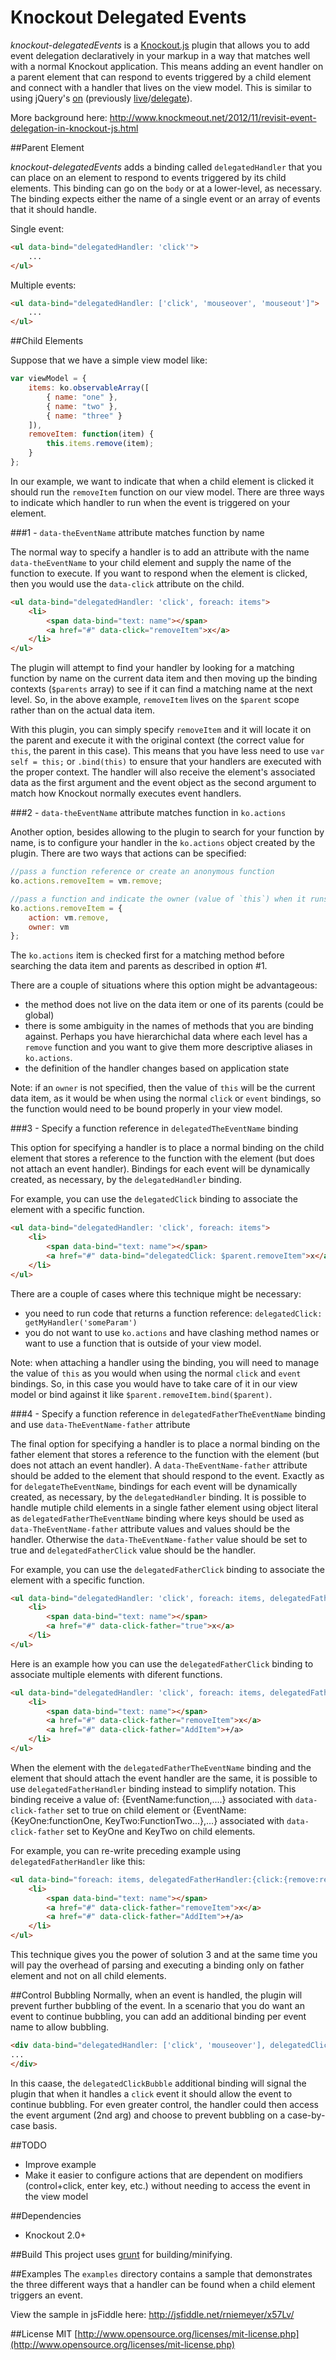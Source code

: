 Knockout Delegated Events
================
*knockout-delegatedEvents* is a [Knockout.js](http://knockoutjs.com/) plugin that allows you to add event delegation declaratively in your markup in a way that matches well with a normal Knockout application. This means adding an event handler on a parent element that can respond to events triggered by a child element and connect with a handler that lives on the view model. This is similar to using jQuery's [on](http://api.jquery.com/on/) (previously [live](http://api.jquery.com/live/)/[delegate](http://api.jquery.com/delegate/)).

More background here: http://www.knockmeout.net/2012/11/revisit-event-delegation-in-knockout-js.html

##Parent Element

*knockout-delegatedEvents* adds a binding called `delegatedHandler` that you can place on an element to respond to events triggered by its child elements. This binding can go on the `body` or at a lower-level, as necessary. The binding expects either the name of a single event or an array of events that it should handle.

Single event:
```html
<ul data-bind="delegatedHandler: 'click'">
    ...
</ul>
```

Multiple events:
```html
<ul data-bind="delegatedHandler: ['click', 'mouseover', 'mouseout']">
    ...
</ul>
```

##Child Elements

Suppose that we have a simple view model like:

```js
var viewModel = {
    items: ko.observableArray([
        { name: "one" },
        { name: "two" },
        { name: "three" }
    ]),
    removeItem: function(item) {
        this.items.remove(item);
    }
};
```

In our example, we want to indicate that when a child element is clicked it should run the `removeItem` function on our view model. There are three ways to indicate which handler to run when the event is triggered on your element.

###1 - `data-theEventName` attribute matches function by name

The normal way to specify a handler is to add an attribute with the name `data-theEventName` to your child element and supply the name of the function to execute. If you want to respond when the element is clicked, then you would use the `data-click` attribute on the child.

```html
<ul data-bind="delegatedHandler: 'click', foreach: items">
    <li>
        <span data-bind="text: name"></span>
        <a href="#" data-click="removeItem">x</a>
    </li>
</ul>
```

The plugin will attempt to find your handler by looking for a matching function by name on the current data item and then moving up the binding contexts (`$parents` array) to see if it can find a matching name at the next level.  So, in the above example, `removeItem` lives on the `$parent` scope rather than on the actual data item.

With this plugin, you can simply specify `removeItem` and it will locate it on the parent and execute it with the original context (the correct value for `this`, the parent in this case). This means that you have less need to use `var self = this;` or `.bind(this)` to ensure that your handlers are executed with the proper context. The handler will also receive the element's associated data as the first argument and the event object as the second argument to match how Knockout normally executes event handlers.

###2 - `data-theEventName` attribute matches function in `ko.actions`

Another option, besides allowing to the plugin to search for your function by name, is to configure your handler in the `ko.actions` object created by the plugin. There are two ways that actions can be specified:

```js
//pass a function reference or create an anonymous function
ko.actions.removeItem = vm.remove;

//pass a function and indicate the owner (value of `this`) when it runs
ko.actions.removeItem = {
    action: vm.remove,
    owner: vm
};
```

The `ko.actions` item is checked first for a matching method before searching the data item and parents as described in option #1.

There are a couple of situations where this option might be advantageous:

* the method does not live on the data item or one of its parents (could be global)
* there is some ambiguity in the names of methods that you are binding against. Perhaps you have hierarchichal data where each level has a `remove` function and you want to give them more descriptive aliases in `ko.actions`.
* the definition of the handler changes based on application state

Note: if an `owner` is not specified, then the value of `this` will be the current data item, as it would be when using the normal `click` or `event` bindings, so the function would need to be bound properly in your view model.

###3 - Specify a function reference in `delegatedTheEventName` binding

This option for specifying a handler is to place a normal binding on the child element that stores a reference to the function with the element (but does not attach an event handler). Bindings for each event will be dynamically created, as necessary, by the `delegatedHandler` binding.

For example, you can use the `delegatedClick` binding to associate the element with a specific function.

```html
<ul data-bind="delegatedHandler: 'click', foreach: items">
    <li>
        <span data-bind="text: name"></span>
        <a href="#" data-bind="delegatedClick: $parent.removeItem">x</a>
    </li>
</ul>
```

There are a couple of cases where this technique might be necessary:

* you need to run code that returns a function reference:  `delegatedClick: getMyHandler('someParam')`
* you do not want to use `ko.actions` and have clashing method names or want to use a function that is outside of your view model.

Note: when attaching a handler using the binding, you will need to manage the value of `this` as you would when using the normal `click` and `event` bindings.  So, in this case you would have to take care of it in our view model or bind against it like `$parent.removeItem.bind($parent)`.

###4 - Specify a function reference in `delegatedFatherTheEventName` binding and use `data-TheEventName-father` attribute

The final option for specifying a handler is to place a normal binding on the father element that stores a reference to the function with the element (but does not attach an event handler). A `data-TheEventName-father` attribute should be added to the element that should respond to the event. Exactly as for `delegateTheEventName`, bindings for each event will be dynamically created, as necessary, by the `delegatedHandler` binding.
It is possible to handle mutiple child elements in a single father element using object literal as `delegatedFatherTheEventName` binding where keys should be used as `data-TheEventName-father` attribute values and values should be the handler. Otherwise the `data-TheEventName-father` value should be set to true and `delegatedFatherClick` value should be the handler.

For example, you can use the `delegatedFatherClick` binding to associate the element with a specific function.

```html
<ul data-bind="delegatedHandler: 'click', foreach: items, delegatedFatherClick:removeItem">
    <li>
        <span data-bind="text: name"></span>
        <a href="#" data-click-father="true">x</a>
    </li>
</ul>
``` 

Here is an example how you can use the `delegatedFatherClick` binding to associate multiple elements with diferent functions.

```html
<ul data-bind="delegatedHandler: 'click', foreach: items, delegatedFatherClick:{remove:removeItem,add:AddItem}">
    <li>
        <span data-bind="text: name"></span>
        <a href="#" data-click-father="removeItem">x</a>
        <a href="#" data-click-father="AddItem">+/a>
    </li>
</ul>
``` 
When the element with the `delegatedFatherTheEventName` binding and the element that should attach the event handler are the same, it is possible to use `delegatedFatherHandler` binding instead to simplify notation. This binding receive a value of: {EventName:function,....} associated with `data-click-father` set to true on child element or {EventName:{KeyOne:functionOne, KeyTwo:FunctionTwo...},...} associated with `data-click-father` set to KeyOne and KeyTwo on child elements.

For example, you can re-write preceding example using `delegatedFatherHandler` like this:

```html
<ul data-bind="foreach: items, delegatedFatherHandler:{click:{remove:removeItem,add:AddItem}}">
    <li>
        <span data-bind="text: name"></span>
        <a href="#" data-click-father="removeItem">x</a>
        <a href="#" data-click-father="AddItem">+/a>
    </li>
</ul>
``` 

This technique gives you the power of solution 3 and at the same time you will pay the overhead of parsing and executing a binding only on father element and not on all child elements.

##Control Bubbling
Normally, when an event is handled, the plugin will prevent further bubbling of the event. In a scenario that you do want an event to continue bubbling, you can add an additional binding per event name to allow bubbling.

```html
<div data-bind="delegatedHandler: ['click', 'mouseover'], delegatedClickBubble: true">
...
</div>
```

In this caase, the `delegatedClickBubble` additional binding will signal the plugin that when it handles a `click` event it should allow the event to continue bubbling. For even greater control, the handler could then access the event argument (2nd arg) and choose to prevent bubbling on a case-by-case basis.

##TODO

* Improve example
* Make it easier to configure actions that are dependent on modifiers (control+click, enter key, etc.) without needing to access the event in the view model

##Dependencies

* Knockout 2.0+

##Build
This project uses [grunt](http://gruntjs.com/) for building/minifying.

##Examples
The `examples` directory contains a sample that demonstrates the three different ways that a handler can be found when a child element triggers an event.

View the sample in jsFiddle here: <http://jsfiddle.net/rniemeyer/x57Lv/>

##License
MIT [http://www.opensource.org/licenses/mit-license.php](http://www.opensource.org/licenses/mit-license.php)
